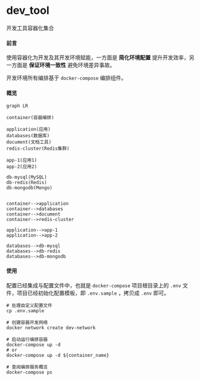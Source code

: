 # dev_tool

开发工具容器化集合

#### 前言

使用容器化为开发及其开发环境赋能，一方面是 **简化环境配置** 提升开发效率，另一方面是 **保证环境一致性** 避免环境差异事故。

开发环境所有编排基于 `docker-compose` 编排组件。

#### 概览

```mermaid
graph LR

container(容器编排)

application(应用)
databases(数据库)
document(文档工具)
redis-cluster(Redis集群)

app-1(应用1)
app-2(应用2)

db-mysql(MySQL)
db-redis(Redis)
db-mongodb(Mongo)


container-->application
container-->databases
container-->document
container-->redis-cluster

application-->app-1
application-->app-2

databases-->db-mysql
databases-->db-redis
databases-->db-mongodb
```

#### 使用

配置已经集成与配置文件中，也就是 `docker-compose` 项目根目录上的 `.env` 文件，项目已经初始化配置模板，即 `.env.sample` ，拷贝成 `.env` 即可。

```shell
# 处理自定义配置文件
cp .env.sample

# 创建容器开发网络
docker network create dev-network

# 启动运行编排容器
docker-compose up -d
# or
docker-compose up -d ${container_name}

# 查阅编排服务概览
docker-compose ps
```



